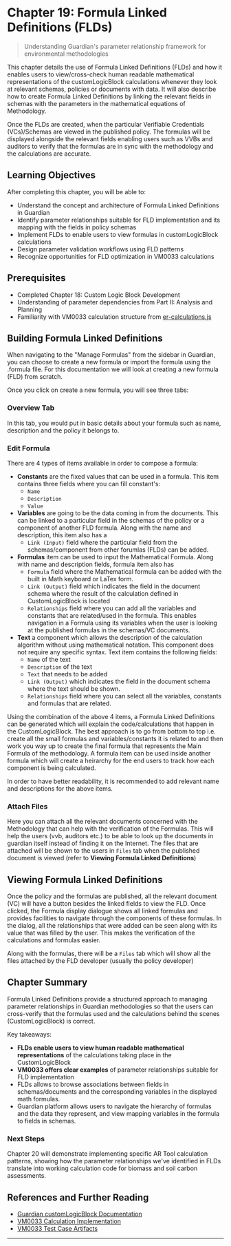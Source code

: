 # Chapter 19: Formula Linked Definitions (FLDs)

> Understanding Guardian's parameter relationship framework for environmental methodologies

This chapter details the use of Formula Linked Definitions (FLDs) and how it enables users to view/cross-check human readable mathematical representations of the customLogicBlock calculations whenever they look at relevant schemas, policies or documents with data. It will also describe how to create Formula Linked Definitions by linking the relevant fields in schemas with the parameters in the mathematical equations of Methodology.

Once the FLDs are created, when the particular Verifiable Credentials (VCs)/Schemas are viewed in the published policy. The formulas will be displayed alongside the relevant fields enabling users such as VVBs and auditors to verify that the formulas are in sync with the methodology and the calculations are accurate.


## Learning Objectives

After completing this chapter, you will be able to:

- Understand the concept and architecture of Formula Linked Definitions in Guardian
- Identify parameter relationships suitable for FLD implementation and its mapping with the fields in policy schemas
- Implement FLDs to enable users to view formulas in customLogicBlock calculations
- Design parameter validation workflows using FLD patterns
- Recognize opportunities for FLD optimization in VM0033 calculations

## Prerequisites

- Completed Chapter 18: Custom Logic Block Development
- Understanding of parameter dependencies from Part II: Analysis and Planning
- Familiarity with VM0033 calculation structure from [er-calculations.js](../../_shared/artifacts/er-calculations.js)

## Building Formula Linked Definitions

When navigating to the "Manage Formulas" from the sidebar in Guardian, you can choose to create a new formula or import the formula using the .formula file. For this documentation we will look at creating a new formula (FLD) from scratch. 

Once you click on create a new formula, you will see three tabs:

### Overview Tab

In this tab, you would put in basic details about your formula such as name, description and the policy it belongs to.

### Edit Formula

There are 4 types of items available in order to compose a formula:

- **Constants** are the fixed values that can be used in a formula. This item contains three fields where you can fill constant's: 
    - `Name`
    - `Description`
    - `Value`
- **Variables** are going to be the data coming in from the documents. This can be linked to a particular field in the schemas of the policy or a component of another FLD formula. Along with the name and description, this item also has a 
    - `Link (Input)` field where the particular field from the schemas/component from other forumlas (FLDs) can be added. 
- **Formulas** item can be used to input the Mathematical Formula. Along with name and description fields, formula item also has 
    - `Formula` field where the Mathematical formula can be added with the built in Math keyboard or LaTex form. 
    - `Link (Output)` field which indicates the field in the document schema where the result of the calculation defined in CustomLogicBlock is located 
    - `Relationships` field where you can add all the variables and constants that are related/used in the formula. This enables navigation in a Formula using its variables when the user is looking at the published formulas in the schemas/VC documents.
- **Text** a component which allows the description of the calculation algorithm without using mathematical notation. This component does not require any specific syntax. Text item contains the following fields:
    - `Name` of the text 
    - `Description` of the text
    - `Text` that needs to be added
    - `Link (Output)` which indicates the field in the document schema where the text should be shown.
    - `Relationships` field where you can select all the variables, constants and formulas that are related.

Using the combination of the above 4 items, a Formula Linked Definitions can be generated which will explain the code/calculations that happen in the CustomLogicBlock. The best approach is to go from bottom to top i.e. create all the small formulas and variables/constants it is related to and then work you way up to create the final formula that represents the Main Formula of the methodology. A formula item can be used inside another formula which will create a heirarchy for the end users to track how each component is being calculated. 

In order to have better readability, it is recommended to add relevant name and descriptions for the above items. 

### Attach Files

Here you can attach all the relevant documents concerned with the Methodology that can help with the verification of the Formulas. This will help the users (vvb, auditors etc.) to be able to look up the documents in guardian itself instead of finding it on the Internet. The files that are attached will be shown to the users in `Files` tab when the published document is viewed (refer to **Viewing Formula Linked Definitions**)

## Viewing Formula Linked Definitions

Once the policy and the formulas are published, all the relevant document (VC) will have a button besides the linked fields to view the FLD. Once clicked, the Formula display dialogue shows all linked formulas and provides facilities to navigate through the components of these formulas. In the dialog, all the relationships that were added can be seen along with its value that was filled by the user. This makes the verification of the calculations and formulas easier. 

Along with the formulas, there will be a `Files` tab which will show all the files attached by the FLD developer (usually the policy developer)

## Chapter Summary

Formula Linked Definitions provide a structured approach to managing parameter relationships in Guardian methodologies so that the users can cross-verify that the formulas used and the calculations behind the scenes (CustomLogicBlock) is correct.

Key takeaways:

- **FLDs enable users to view human readable mathematical representations** of the calculations taking place in the CustomLogicBlock
- **VM0033 offers clear examples** of parameter relationships suitable for FLD implementation
- FLDs allows to browse associations between fields in schemas/documents and the corresponding variables in the displayed math formulas.
- Guardian platform allows users to navigate the hierarchy of formulas and the data they represent, and view mapping variables in the formula to fields in schemas.

### Next Steps

Chapter 20 will demonstrate implementing specific AR Tool calculation patterns, showing how the parameter relationships we've identified in FLDs translate into working calculation code for biomass and soil carbon assessments.

## References and Further Reading

- [Guardian customLogicBlock Documentation](../../../available-policy-workflow-blocks/customlogicblock.md)
- [VM0033 Calculation Implementation](../../_shared/artifacts/er-calculations.js)
- [VM0033 Test Case Artifacts](../../_shared/artifacts/VM0033_Allcot_Test_Case_Artifact.xlsx)

---